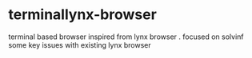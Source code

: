 # terminallynx-browser
terminal based browser inspired from lynx browser . focused on solvinf some key issues with existing lynx browser 
